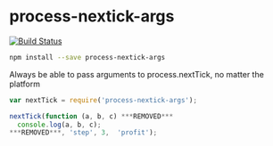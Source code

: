 process-nextick-args
=====

[![Build Status](https://travis-ci.org/calvinmetcalf/process-nextick-args.svg?branch=master)](https://travis-ci.org/calvinmetcalf/process-nextick-args)

```bash
npm install --save process-nextick-args
```

Always be able to pass arguments to process.nextTick, no matter the platform

```js
var nextTick = require('process-nextick-args');

nextTick(function (a, b, c) ***REMOVED***
  console.log(a, b, c);
***REMOVED***, 'step', 3,  'profit');
```
